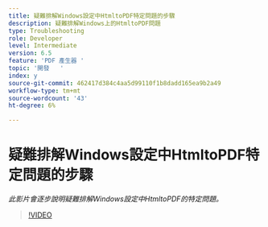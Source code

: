 ```yaml
---
title: 疑難排解Windows設定中HtmltoPDF特定問題的步驟
description: 疑難排解Windows上的HtmltoPDF問題
type: Troubleshooting
role: Developer
level: Intermediate
version: 6.5
feature: 'PDF 產生器 '
topic: '開發   '
index: y
source-git-commit: 462417d384c4aa5d99110f1b8dadd165ea9b2a49
workflow-type: tm+mt
source-wordcount: '43'
ht-degree: 6%

---
```




# 疑難排解Windows設定中HtmltoPDF特定問題的步驟

*此影片會逐步說明疑難排解Windows設定中HtmltoPDF的特定問題。*

>[!VIDEO](https://video.tv.adobe.com/v/335545?quality=9&learn=on)
